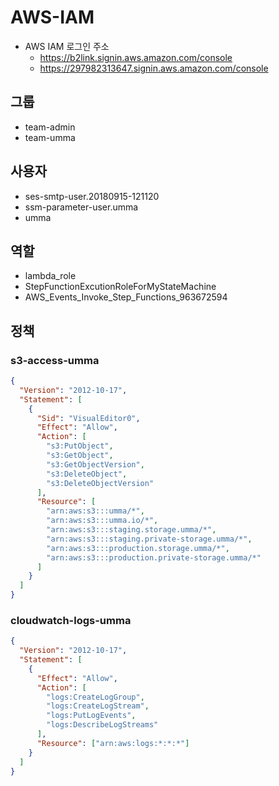 # AWS-IAM

- AWS IAM 로그인 주소
  - https://b2link.signin.aws.amazon.com/console
  - https://297982313647.signin.aws.amazon.com/console

## 그룹

- team-admin
- team-umma

## 사용자

- ses-smtp-user.20180915-121120
- ssm-parameter-user.umma
- umma

## 역할

- lambda_role
- StepFunctionExcutionRoleForMyStateMachine
- AWS_Events_Invoke_Step_Functions_963672594

## 정책

### s3-access-umma

<!-- prettier-ignore -->
```json
{
  "Version": "2012-10-17",
  "Statement": [
    {
      "Sid": "VisualEditor0",
      "Effect": "Allow",
      "Action": [
        "s3:PutObject",
        "s3:GetObject",
        "s3:GetObjectVersion",
        "s3:DeleteObject",
        "s3:DeleteObjectVersion"
      ],
      "Resource": [
        "arn:aws:s3:::umma/*",
        "arn:aws:s3:::umma.io/*",
        "arn:aws:s3:::staging.storage.umma/*",
        "arn:aws:s3:::staging.private-storage.umma/*",
        "arn:aws:s3:::production.storage.umma/*",
        "arn:aws:s3:::production.private-storage.umma/*"
      ]
    }
  ]
}
```

### cloudwatch-logs-umma

<!-- prettier-ignore -->
```json
{
  "Version": "2012-10-17",
  "Statement": [
    {
      "Effect": "Allow",
      "Action": [
        "logs:CreateLogGroup",
        "logs:CreateLogStream",
        "logs:PutLogEvents",
        "logs:DescribeLogStreams"
      ],
      "Resource": ["arn:aws:logs:*:*:*"]
    }
  ]
}
```
